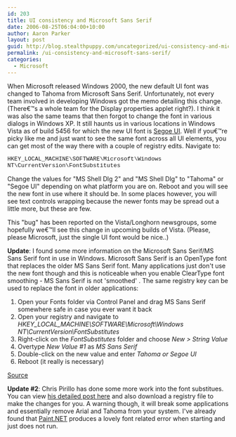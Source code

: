 ```yaml
---
id: 203
title: UI consistency and Microsoft Sans Serif
date: 2006-08-25T06:04:00+10:00
author: Aaron Parker
layout: post
guid: http://blog.stealthpuppy.com/uncategorized/ui-consistency-and-microsoft-sans-serif
permalink: /ui-consistency-and-microsoft-sans-serif/
categories:
  - Microsoft
---
```

When Microsoft released Windows 2000, the new default UI font was changed to Tahoma from Microsoft Sans Serif. Unfortunately, not every team involved in developing Windows got the memo detailing this change. (There€™s a whole team for the Display properties applet right?). I think it was also the same teams that then forgot to change the font in various dialogs in Windows XP. It still haunts us in various locations in Windows Vista as of build 5456 for which the new UI font is [Segoe UI](http://msdn.microsoft.com/library/en-us/UxGuide/UXGuide/Visuals/Fonts/Fonts.asp?frame=true). Well if you€™re picky like me and just want to see the same font across all UI elements, you can get most of the way there with a couple of registry edits. Navigate to:

<font face="Courier New" size="2">HKEY_LOCAL_MACHINE\SOFTWARE\Microsoft\Windows NT\CurrentVersion\FontSubstitutes</font>

Change the values for "MS Shell Dlg 2" and "MS Shell Dlg" to "Tahoma" or "Segoe UI" depending on what platform you are on. Reboot and you will see the new font in use where it should be. In some places however, you will see text controls wrapping because the newer fonts may be spread out a little more, but these are few.

This "bug" has been reported on the Vista/Longhorn newsgroups, some hopefully we€™ll see this change in upcoming builds of Vista. (Please, please Microsoft, just the single UI font would be nice..)

**Update**: I found some more information on the Microsoft Sans Serif/MS Sans Serif font in use in Windows. Microsoft Sans Serif is an OpenType font that replaces the older MS Sans Serif font. Many applications just don't use the new font though and this is noticeable when you enable ClearType font smoothing - MS Sans Serif is not 'smoothed' . The same registry key can be used to replace the font in older applications:

  1. Open your Fonts folder via Control Panel and drag MS Sans Serif somewhere safe in case you ever want it back
  2. Open your registry and navigate to <span style="font-style: italic">HKEY_LOCAL_MACHINE\SOFTWARE\Microsoft\Windows NT\CurrentVersion\FontSubstitutes</span>
  3. Right-click on the <span style="font-style: italic">FontSubstitutes </span>folder and choose <span style="font-style: italic">New > String Value</span>
  4. Overtype <span style="font-style: italic">New Value #1</span> as <span style="font-style: italic">MS Sans Serif</span>
  5. Double-click on the new value and enter <span style="font-style: italic">Tahoma or Segoe UI<br /> </span>
  6. Reboot (it really is necessary)

[Source](http://damieng.blogspot.com/2006/04/cleartype-smoothed-fonts-and-bane-of.html)

**Update #2**: Chris Pirillo has done some more work into the font substitues. You can view [his detailed post here](http://chris.pirillo.com/2006/09/26/fix-windows-vistas-fonts/) and also download a registry file to make the changes for you. A warning though, it will break some applications and essentially remove Arial and Tahoma from your system. I've already found that [Paint.NET](http://www.getpaint.net/redirect/getpdn.html) produces a lovely font related error when starting and just does not run.